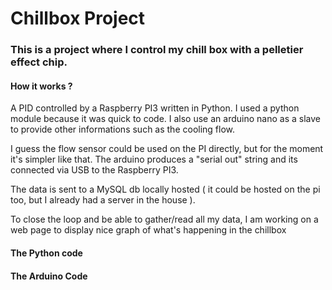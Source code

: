# Chillbox Project 

### This is a project where I control my chill box with a pelletier effect chip.


#### How it works ?
A PID controlled by a Raspberry PI3 written in Python. I used a python module because it was quick to code.
I also use an arduino nano as a slave to provide other informations such as the cooling flow.

I guess the flow sensor could be used on the PI directly, but for the moment it's simpler like that. The arduino produces a "serial out" string and its
connected via USB to the Raspberry PI3.

The data is sent to a MySQL db locally hosted ( it could be hosted on the pi too, but I already had a server in the house ).

To close the loop and be able to gather/read all my data, I am working on a web page to display nice graph of what's happening in the chillbox

#### The Python code


#### The Arduino Code

